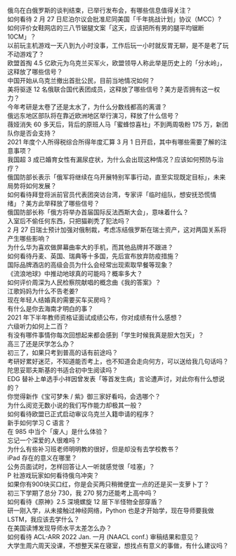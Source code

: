 俄乌在白俄罗斯的谈判结束，已举行发布会，有哪些信息值得关注？  
如何看待 2 月 27 日尼泊尔议会批准尼同美国「千年挑战计划」协议（MCC）?  
如何评价女鞋网店的三八节锯腿文案「这天，应该把所有男的腿平均锯断 10CM」？  
以前玩主机游戏一天八到九小时没事，工作后玩一小时就反胃无聊，是不是老了玩不动游戏了？  
欧盟首掏 4.5 亿欧元为乌克兰买军火，欧盟领导人称此举是历史上的「分水岭」，这释放了哪些信号？  
中国开始从乌克兰撤出首批公民，目前当地情况如何？  
美将驱逐 12 名俄联合国代表团成员，这释放了哪些信号？美方是否拥有这一权力？  
今年考研是太卷了还是太水了，为什么分数线都高的离谱？  
俄远东地区部队将在靠近欧洲地区举行演习，释放了什么信号？  
薇娅消失 60 多天后，背后的原班人马「蜜蜂惊喜社」不到两周吸粉 175 万，新团队你是否会支持？  
2021 年度个人所得税综合所得年度汇算 3 月 1 日开启，其中有哪些需要了解的注意事项？  
我国超 3 成已婚育女性有漏尿症状，为什么会出现这种情况？应该如何预防与治疗？  
俄国防部长表示「俄军将继续在乌开展特别军事行动，直至实现既定目标」，未来局势将如何发展？  
如何看待拜登将派前官员代表团突访台湾，专家评「临时组队，想安抚恐慌情绪」？美方此举释放了哪些信号？  
俄国防部长称「俄方将举办首届国际反法西斯大会」，意味着什么？  
入室后不偷任何东西，只把猫剃秃了犯法吗？  
2 月 27 日瑞士预计加强对俄制裁，考虑冻结俄罗斯在瑞士资产，这对两国关系将产生哪些影响？  
为什么华为喜欢做屏幕曲率大的手机，而其他品牌并不跟进？  
如何看待丹麦、英国、瑞典等十多国，先后宣布放弃防疫措施？  
国际品牌酒店的高级会员为什么会经常出现索取早餐等现象？  
《流浪地球》中推动地球真的可能吗？概率多大？  
如何评价周深为人民检察院献唱的概念曲《我的答案》？  
江歌妈妈为什么不告老姜?  
现在年轻人结婚真的需要买车买房吗？  
有什么是你去海南才明白的事？  
2021 年下半年教师资格证面试成绩公布，你对成绩有什么感想？  
六级听力如何上二百？  
有没有哪件事情你每次回想起来都会感到「学生时候我真是胆大包天」？  
高三了还是厌学怎么办？  
初三了，如果只考到普高的话有前途吗？  
考研好累好迷茫，不知道能否考上，也不知道会走向何方，可以送给我几句话吗？  
陀思妥耶夫斯基的书适合初中生阅读吗？  
EDG 替补上单选手小祥因曾发表「等首发生病」言论遭声讨，对此你有什么想说的？  
你觉得新作《宝可梦朱 / 紫》御三家好看吗，会选哪个？  
为什么阅览无数小说的我们写作能力却极其一般？  
如何看待欧盟已正式启动审议乌克兰入籍申请的程序？  
新手如何学习 C 语言？  
在 985 中当个「废人」是什么体验？  
忘记一个深爱的人很难吗？  
为什么有些补习班老师明明教的很好，但是却没有去学校教书？  
iPad 存在的意义在哪里？  
公务员面试时，怎样回答让人一听就感觉很「哇塞」？  
P 社游戏玩家如何看待俄乌冲突？  
如果你有900块买口红，你是会买两只稍微便宜一点的还是买一支萝卜丁？  
初三下学期了总分 730，我 270 努力还能考上高中吗？  
如何看待《原神》2.5 深境螺旋 12 层下半怪物全部穿盾？  
研一刚入学，从未接触过神经网络，Python 也是才开始学，现在导师要我做 LSTM，我应该去学什么？  
在美国读博发现导师水平太差怎么办？  
如何看待 ACL-ARR 2022 Jan. 一月 (NAACL conf.) 审稿结果和意见？  
大学生周六周天没课，不想整天呆在寝室，想找点有意义的事做，有什么建议吗？  
